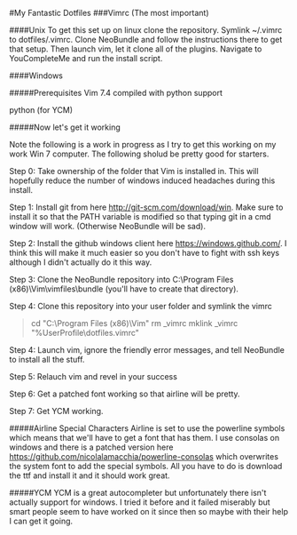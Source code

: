 #My Fantastic Dotfiles
###Vimrc (The most important)

####Unix
To get this set up on linux clone the repository. Symlink ~/.vimrc to dotfiles/.vimrc. Clone NeoBundle and follow the instructions there to get that setup. Then launch vim, let it clone all of the plugins. Navigate to YouCompleteMe and run the install script. 

####Windows

#####Prerequisites
Vim 7.4 compiled with python support

python (for YCM)

#####Now let's get it working

Note the following is a work in progress as I try to get this working on my work Win 7 computer. The following sholud be pretty good for starters. 

Step 0: Take ownership of the folder that Vim is installed in. This will hopefully reduce the number of windows induced headaches during this install.

Step 1: Install git from here http://git-scm.com/download/win. Make sure to install it so that the PATH variable is modified so that typing git in a cmd window will work. (Otherwise NeoBundle will be sad).

Step 2: Install the github windows client here https://windows.github.com/. I think this will make it much easier so you don't have to fight with ssh keys although I didn't actually do it this way.

Step 3: Clone the NeoBundle repository into C:\Program Files (x86)\Vim\vimfiles\bundle (you'll have to create that directory). 

Step 4: Clone this repository into your user folder and symlink the vimrc
> cd "C:\Program Files (x86)\Vim\"
> rm _vimrc
> mklink _vimrc "%UserProfile\dotfiles\.vimrc"


Step 4: Launch vim, ignore the friendly error messages, and tell NeoBundle to install all the stuff.

Step 5: Relauch vim and revel in your success

Step 6: Get a patched font working so that airline will be pretty.

Step 7: Get YCM working.

#####Airline Special Characters
Airline is set to use the powerline symbols which means that we'll have to get a font that has them. I use consolas on windows and there is a patched version here https://github.com/nicolalamacchia/powerline-consolas which overwrites the system font to add the special symbols. All you have to do is download the ttf and install it and it should work great.

#####YCM
YCM is a great autocompleter but unfortunately there isn't actually support for windows. I tried it before and it failed miserably but smart people seem to have worked on it since then so maybe with their help I can get it going. 
